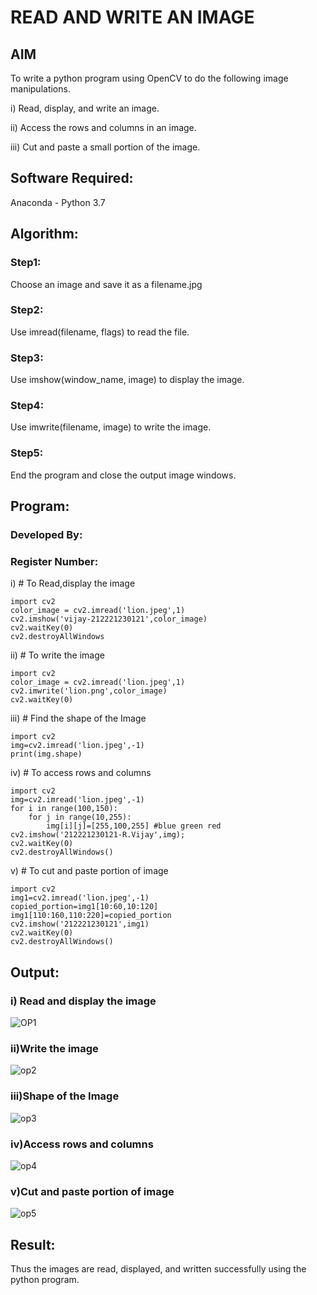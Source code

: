 # READ AND WRITE AN IMAGE
## AIM
To write a python program using OpenCV to do the following image manipulations.

i) Read, display, and write an image.

ii) Access the rows and columns in an image.

iii) Cut and paste a small portion of the image.

## Software Required:
Anaconda - Python 3.7
## Algorithm:
### Step1:
Choose an image and save it as a filename.jpg
### Step2:
Use imread(filename, flags) to read the file.
### Step3:
Use imshow(window_name, image) to display the image.
### Step4:
Use imwrite(filename, image) to write the image.
### Step5:
End the program and close the output image windows.
## Program:
### Developed By:
### Register Number: 
i) # To Read,display the image
```
import cv2
color_image = cv2.imread('lion.jpeg',1)
cv2.imshow('vijay-212221230121',color_image)
cv2.waitKey(0) 
cv2.destroyAllWindows

```
ii) # To write the image
```
import cv2
color_image = cv2.imread('lion.jpeg',1)
cv2.imwrite('lion.png',color_image)
cv2.waitKey(0)
```
iii) # Find the shape of the Image
```
import cv2
img=cv2.imread('lion.jpeg',-1)
print(img.shape)

```
iv) # To access rows and columns

```
import cv2
img=cv2.imread('lion.jpeg',-1)
for i in range(100,150):
    for j in range(10,255):
        img[i][j]=[255,100,255] #blue green red
cv2.imshow('212221230121-R.Vijay',img);
cv2.waitKey(0)
cv2.destroyAllWindows()
```
v) # To cut and paste portion of image
```
import cv2
img1=cv2.imread('lion.jpeg',-1)
copied_portion=img1[10:60,10:120]
img1[110:160,110:220]=copied_portion
cv2.imshow('212221230121',img1)
cv2.waitKey(0)
cv2.destroyAllWindows()
```

## Output:

### i) Read and display the image

![OP1](https://user-images.githubusercontent.com/94381788/225405591-1f5da5d0-698d-4b4f-bd73-2a0b0efa22e1.png)



### ii)Write the image

![op2](https://user-images.githubusercontent.com/94381788/225405645-096796b6-d778-46f4-8948-35746dc25500.png)

### iii)Shape of the Image

![op3](https://user-images.githubusercontent.com/94381788/225405648-4a3ab7a9-e88f-4e6f-b154-97804936547a.png)

### iv)Access rows and columns
![op4](https://user-images.githubusercontent.com/94381788/225405653-c915bfd2-fe5b-4cb0-804f-5fa5e6edf014.png)

### v)Cut and paste portion of image

![op5](https://user-images.githubusercontent.com/94381788/225405676-25217f2a-929d-41dc-bd93-a67c7809e5df.png)
## Result:
Thus the images are read, displayed, and written successfully using the python program.


